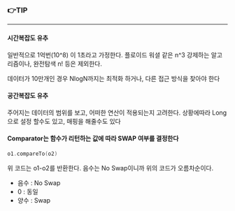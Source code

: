 ### 👉TIP
----
#### 시간복잡도 유추
일반적으로 1억번(10^8) 이 1초라고 가정한다.
플로이드 워셜 같은 n^3 강제하는 알고리즘이나, 완전탐색 n! 등은 제외한다.

데이터가 10만개인 경우 NlogN까지는 최적화 하거나, 다른 접근 방식을 찾아야 한다

#### 공간복잡도 유추
주어지는 데이터의 범위를 보고, 어떠한 연산이 적용되는지 고려한다.
상황에따라 Long으로 설정 할수도 있고, 매핑을 해줄수도 있다

#### Comparator는 함수가 리턴하는 값에 따라 SWAP 여부를 결정한다

```kotlin
o1.compareTo(o2)
```
위 코드는 o1-o2를 반환한다. 음수는 No Swap이니까 위의 코드가 오름차순이다.
- 음수 : No Swap
- 0 : 동일
- 양수 : Swap
